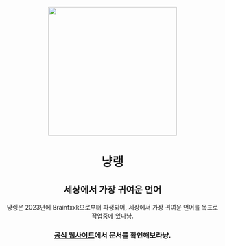 <p align="center">
<img width="300" height="300" src="https://user-images.githubusercontent.com/61446372/228822639-f126e6a3-5bcb-4e04-80ed-1cb6325314bf.png" />
</p>

<h1 align="center">냥랭</h1>
<h2 align="center">세상에서 가장 귀여운 언어</h2>
<p align="center">
냥렝은 2023년에 Brainfxxk으로부터 파생되어, 세상에서 가장 귀여운 언어를 목표로 작업중에 있다냥.  
</p>
<h3 align="center"><a href="https://nyanlang.org">공식 웹사이트</a>에서 문서를 확인해보라냥.</h3>